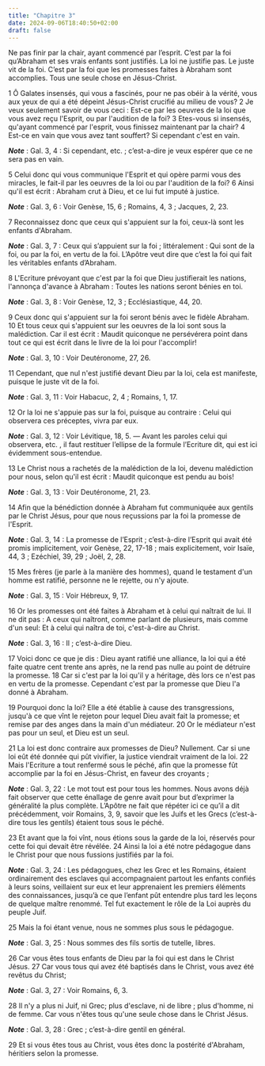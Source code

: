 ```yaml
---
title: "Chapitre 3"
date: 2024-09-06T18:40:50+02:00
draft: false
---
```



Ne pas finir par la chair, ayant commencé par l’esprit.
C’est par la foi qu’Abraham et ses vrais enfants sont justifiés.
La loi ne justifie pas.
Le juste vit de la foi.
C’est par la foi que les promesses faites à Abraham sont accomplies.
Tous une seule chose en Jésus-Christ.


1 Ô Galates insensés, qui vous a fascinés, pour ne pas obéir à la vérité, vous aux yeux de qui a été dépeint Jésus-Christ crucifié au milieu de vous? 2 Je veux seulement savoir de vous ceci : Est-ce par les oeuvres de la loi que vous avez reçu l'Esprit, ou par l'audition de la foi? 3 Etes-vous si insensés, qu'ayant commencé par l'esprit, vous finissez maintenant par la chair? 4 Est-ce en vain que vous avez tant souffert? Si cependant c'est en vain.

***Note*** :  Gal. 3, 4 : Si cependant, etc. ; c’est-a-dire je veux espérer que ce ne sera pas en vain.

5 Celui donc qui vous communique l'Esprit et qui opère parmi vous des miracles, le fait-il par les oeuvres de la loi ou par l'audition de la foi? 6 Ainsi qu'il est écrit : Abraham crut à Dieu, et ce lui fut imputé à justice.

***Note*** :  Gal. 3, 6 : Voir Genèse, 15, 6 ; Romains, 4, 3 ; Jacques, 2, 23.

7 Reconnaissez donc que ceux qui s'appuient sur la foi, ceux-là sont les enfants d'Abraham.

***Note*** :  Gal. 3, 7 : Ceux qui s’appuient sur la foi ; littéralement : Qui sont de la foi, ou par la foi, en vertu de la foi. L’Apôtre veut dire que c’est la foi qui fait les véritables enfants d’Abraham.


8 L'Ecriture prévoyant que c'est par la foi que Dieu justifierait les nations, l'annonça d'avance à Abraham : Toutes les nations seront bénies en toi.

***Note*** :  Gal. 3, 8 : Voir Genèse, 12, 3 ; Ecclésiastique, 44, 20.

9 Ceux donc qui s'appuient sur la foi seront bénis avec le fidèle Abraham. 10 Et tous ceux qui s'appuient sur les oeuvres de la loi sont sous la malédiction. Car il est écrit : Maudit quiconque ne persévérera point dans tout ce qui est écrit dans le livre de la loi pour l'accomplir!

***Note*** :  Gal. 3, 10 : Voir Deutéronome, 27, 26.

11 Cependant, que nul n'est justifié devant Dieu par la loi, cela est manifeste, puisque le juste vit de la foi.

***Note*** :  Gal. 3, 11 : Voir Habacuc, 2, 4 ; Romains, 1, 17.

12 Or la loi ne s'appuie pas sur la foi, puisque au contraire : Celui qui observera ces préceptes, vivra par eux.

***Note*** :  Gal. 3, 12 : Voir Lévitique, 18, 5. ― Avant les paroles celui qui observera, etc. , il faut restituer l’ellipse de la formule l’Ecriture dit, qui est ici évidemment sous-entendue.

13 Le Christ nous a rachetés de la malédiction de la loi, devenu malédiction pour nous, selon qu'il est écrit : Maudit quiconque est pendu au bois!

***Note*** :  Gal. 3, 13 : Voir Deutéronome, 21, 23.

14 Afin que la bénédiction donnée à Abraham fut communiquée aux gentils par le Christ Jésus, pour que nous reçussions par la foi la promesse de l'Esprit.

***Note*** :  Gal. 3, 14 : La promesse de l’Esprit ; c’est-à-dire l’Esprit qui avait été promis implicitement, voir Genèse, 22, 17-18 ; mais explicitement, voir Isaïe, 44, 3 ; Ezéchiel, 39, 29 ; Joël, 2, 28.


15 Mes frères (je parle à la manière des hommes), quand le testament d'un homme est ratifié, personne ne le rejette, ou n'y ajoute.

***Note*** :  Gal. 3, 15 : Voir Hébreux, 9, 17.

16 Or les promesses ont été faites à Abraham et à celui qui naîtrait de lui. Il ne dit pas : A ceux qui naîtront, comme parlant de plusieurs, mais comme d'un seul: Et à celui qui naîtra de toi, c'est-à-dire au Christ.

***Note*** :  Gal. 3, 16 : Il ; c’est-à-dire Dieu.

17 Voici donc ce que je dis : Dieu ayant ratifié une alliance, la loi qui a été faite quatre cent trente ans après, ne la rend pas nulle au point de détruire la promesse. 18 Car si c'est par la loi qu'il y a héritage, dès lors ce n'est pas en vertu de la promesse. Cependant c'est par la promesse que Dieu l'a donné à Abraham.


19 Pourquoi donc la loi? Elle a été établie à cause des transgressions, jusqu'à ce que vînt le rejeton pour lequel Dieu avait fait la promesse; et remise par des anges dans la main d'un médiateur. 20 Or le médiateur n'est pas pour un seul, et Dieu est un seul.


21 La loi est donc contraire aux promesses de Dieu? Nullement. Car si une loi eût été donnée qui pût vivifier, la justice viendrait vraiment de la loi. 22 Mais l'Ecriture a tout renfermé sous le péché, afin que la promesse fût accomplie par la foi en Jésus-Christ, en faveur des croyants ;

***Note*** :  Gal. 3, 22 : Le mot tout est pour tous les hommes. Nous avons déjà fait observer que cette énallage de genre avait pour but d’exprimer la généralité la plus complète. L’Apôtre ne fait que répéter ici ce qu’il a dit précédemment, voir Romains, 3, 9, savoir que les Juifs et les Grecs (c’est-à-dire tous les gentils) étaient tous sous le péché.

23 Et avant que la foi vînt, nous étions sous la garde de la loi, réservés pour cette foi qui devait être révélée. 24 Ainsi la loi a été notre pédagogue dans le Christ pour que nous fussions justifiés par la foi.

***Note*** :  Gal. 3, 24 : Les pédagogues, chez les Grec et les Romains, étaient ordinairement des esclaves qui accompagnaient partout les enfants confiés à leurs soins, veillaient sur eux et leur apprenaient les premiers éléments des connaissances, jusqu’à ce que l’enfant pût entendre plus tard les leçons de quelque maître renommé. Tel fut exactement le rôle de la Loi auprès du peuple Juif.


25 Mais la foi étant venue, nous ne sommes plus sous le pédagogue.

***Note*** :  Gal. 3, 25 : Nous sommes des fils sortis de tutelle, libres.

26 Car vous êtes tous enfants de Dieu par la foi qui est dans le Christ Jésus. 27 Car vous tous qui avez été baptisés dans le Christ, vous avez été revêtus du Christ;

***Note*** :  Gal. 3, 27 : Voir Romains, 6, 3.

28 Il n'y a plus ni Juif, ni Grec; plus d'esclave, ni de libre ; plus d'homme, ni de femme. Car vous n'êtes tous qu'une seule chose dans le Christ Jésus.

***Note*** :  Gal. 3, 28 : Grec ; c’est-à-dire gentil en général.

29 Et si vous êtes tous au Christ, vous êtes donc la postérité d'Abraham, héritiers selon la promesse.

